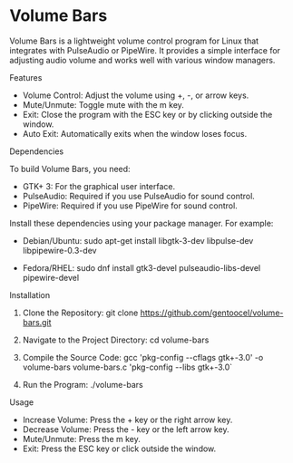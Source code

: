 # Volume Bars

Volume Bars is a lightweight volume control program for Linux that integrates with PulseAudio or PipeWire. It provides a simple interface for adjusting audio volume and works well with various window managers.

Features

- Volume Control: Adjust the volume using +, -, or arrow keys.
- Mute/Unmute: Toggle mute with the m key.
- Exit: Close the program with the ESC key or by clicking outside the window.
- Auto Exit: Automatically exits when the window loses focus.

Dependencies

To build Volume Bars, you need:

- GTK+ 3: For the graphical user interface.
- PulseAudio: Required if you use PulseAudio for sound control.
- PipeWire: Required if you use PipeWire for sound control.

Install these dependencies using your package manager. For example:

- Debian/Ubuntu:
  sudo apt-get install libgtk-3-dev libpulse-dev libpipewire-0.3-dev

- Fedora/RHEL:
  sudo dnf install gtk3-devel pulseaudio-libs-devel pipewire-devel

Installation

1. Clone the Repository:
   git clone https://github.com/gentoocel/volume-bars.git

2. Navigate to the Project Directory:
   cd volume-bars

3. Compile the Source Code:
   gcc 'pkg-config --cflags gtk+-3.0' -o volume-bars volume-bars.c 'pkg-config --libs gtk+-3.0`

4. Run the Program:
   ./volume-bars

Usage

- Increase Volume: Press the + key or the right arrow key.
- Decrease Volume: Press the - key or the left arrow key.
- Mute/Unmute: Press the m key.
- Exit: Press the ESC key or click outside the window.
